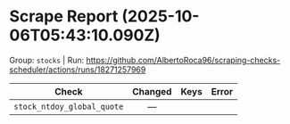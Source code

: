 # Scrape Report (2025-10-06T05:43:10.090Z)

Group: `stocks`  |  Run: https://github.com/AlbertoRoca96/scraping-checks-scheduler/actions/runs/18271257969

| Check | Changed | Keys | Error |
|---|:---:|:--|:--|
| `stock_ntdoy_global_quote` | — |  |  |

